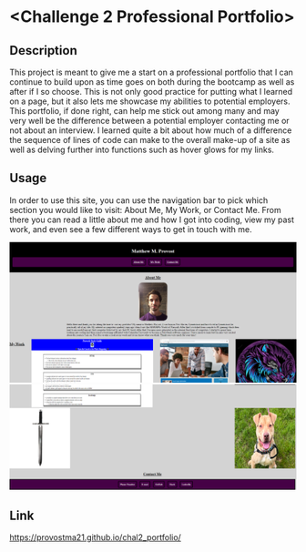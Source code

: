 # <Challenge 2 Professional Portfolio>

## Description

This project is meant to give me a start on a professional portfolio that I can continue to build upon as time goes on both during the bootcamp as well as after if I so choose. This is not only good practice for putting what I learned on a page, but it also lets me showcase my abilities to potential employers. This portfolio, if done right, can help me stick out among many and may very well be the difference between a potential employer contacting me or not about an interview. I learned quite a bit about how much of a difference the sequence of lines of code can make to the overall make-up of a site as well as delving further into functions such as hover glows for my links.


## Usage

In order to use this site, you can use the navigation bar to pick which section you would like to visit: About Me, My Work, or Contact Me.
From there you can read a little about me and how I got into coding, view my past work, and even see a few different ways to get in touch with me.

![screenshot1](assets/images/screensnip1.PNG)
![screenshot2](assets/images/screensnip2.PNG)

## Link

https://provostma21.github.io/chal2_portfolio/